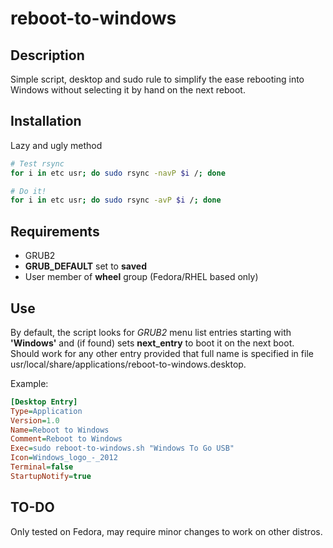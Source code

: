 # reboot-to-windows

## Description

Simple script, desktop and sudo rule to simplify the ease rebooting into Windows
without selecting it by hand on the next reboot.

## Installation

Lazy and ugly method

```sh
# Test rsync
for i in etc usr; do sudo rsync -navP $i /; done

# Do it!
for i in etc usr; do sudo rsync -avP $i /; done
```

## Requirements

- GRUB2
- __GRUB\_DEFAULT__ set to __saved__
- User member of __wheel__ group (Fedora/RHEL based only)

## Use

By default, the script looks for _GRUB2_ menu list entries starting with __'Windows'__ and
(if found) sets __next\_entry__ to boot it on the next boot.  
Should work for any other entry provided that full name is specified in file usr/local/share/applications/reboot-to-windows.desktop.

Example:
```Ini
[Desktop Entry]
Type=Application
Version=1.0
Name=Reboot to Windows
Comment=Reboot to Windows
Exec=sudo reboot-to-windows.sh "Windows To Go USB"
Icon=Windows_logo_-_2012
Terminal=false
StartupNotify=true
```


## TO-DO

Only tested on Fedora, may require minor changes to work on other distros.
